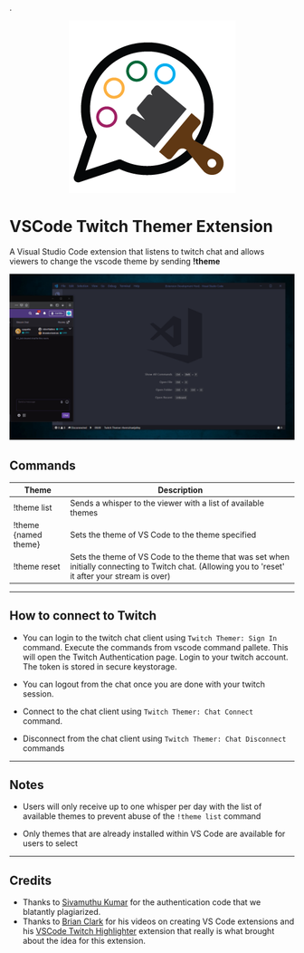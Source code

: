 .<p align="center">
![](./resources/themerIcon.png)
</p>

# VSCode Twitch Themer Extension

A Visual Studio Code extension that listens to twitch chat and allows viewers to change the vscode theme by sending **!theme**

![](./resources/screenshot-example.gif)  

## Commands

| Theme | Description
| --- | ---
| !theme list | Sends a whisper to the viewer with a list of available themes
| !theme {named theme} | Sets the theme of VS Code to the theme specified
| !theme reset | Sets the theme of VS Code to the theme that was set when initially connecting to Twitch chat. (Allowing you to 'reset' it after your stream is over)

---

## How to connect to Twitch

- You can login to the twitch chat client using `Twitch Themer: Sign In` command. Execute the commands from vscode command pallete. This will open the Twitch Authentication page. Login to your twitch account. The token is stored in secure keystorage.

- You can logout from the chat once you are done with your twitch session.
- Connect to the chat client using `Twitch Themer: Chat Connect` command.
- Disconnect from the chat client using `Twitch Themer: Chat Disconnect` commands

---

## Notes

- Users will only receive up to one whisper per day with the list of available themes to prevent abuse of the `!theme list` command

- Only themes that are already installed within VS Code are available for users to select

---

## Credits

* Thanks to [Sivamuthu Kumar](https://github.com/ksivamuthu) for the authentication code that we blatantly plagiarized.
* Thanks to [Brian Clark](https://github.com/clarkio) for his videos on creating VS Code extensions and his [VSCode Twitch Highlighter](https://github.com/clarkio/vscode-twitch-highlighter) extension that really is what brought about the idea for this extension.